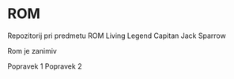 # ROM
Repozitorij pri predmetu ROM
Living Legend
Capitan Jack Sparrow

Rom je zanimiv

Popravek 1
Popravek 2

